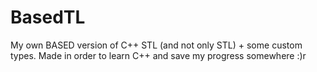 # BasedTL
My own BASED version of C++ STL (and not only STL) + some custom types. Made in order to learn C++ and save my progress somewhere :)r
